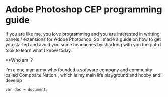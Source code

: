 # Adobe Photoshop CEP programming guide
If you are like me, you love programming and you are interested in writting panels / extensions for Adobe Photoshop. So I made a guide on how to get you started and avoid you some headaches by shadring with you the path I took to learn what I know today.

**Who am I?

I'm a one man army who founded a software company and community called Composite Nation , which is my main life playground and hobby and I develop 
```
var doc = document;
```

